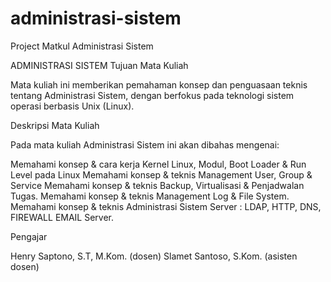 # administrasi-sistem
Project Matkul Administrasi Sistem

ADMINISTRASI SISTEM
Tujuan Mata Kuliah

Mata kuliah ini memberikan pemahaman konsep dan penguasaan teknis tentang Administrasi Sistem, dengan berfokus pada teknologi sistem operasi berbasis Unix (Linux).



Deskripsi Mata Kuliah

Pada mata kuliah Administrasi Sistem ini akan dibahas mengenai:

Memahami konsep & cara kerja Kernel Linux, Modul, Boot Loader & Run Level pada Linux
Memahami konsep & teknis Management User, Group & Service
Memahami konsep & teknis Backup, Virtualisasi & Penjadwalan Tugas.
Memahami konsep & teknis Management Log & File System.
Memahami konsep & teknis Administrasi Sistem Server : LDAP, HTTP, DNS, FIREWALL EMAIL Server.


Pengajar

Henry Saptono, S.T, M.Kom. (dosen)
Slamet Santoso, S.Kom. (asisten dosen)
